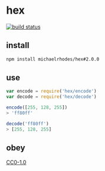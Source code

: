 # hex

[![build status](https://travis-ci.org/michaelrhodes/hex.svg?branch=master)](https://travis-ci.org/michaelrhodes/hex)

## install
```sh
npm install michaelrhodes/hex#2.0.0
```

## use
```js
var encode = require('hex/encode')
var decode = require('hex/decode')

encode([255, 128, 255])
> 'ff80ff'

decode('ff80ff')
> [255, 128, 255]
```

## obey
[CC0-1.0](https://creativecommons.org/publicdomain/zero/1.0/)
